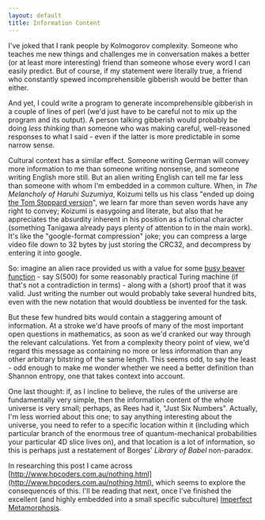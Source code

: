 ```yaml
---
layout: default
title: Information Content
---
```


I've joked that I rank people by Kolmogorov complexity. Someone who teaches me new things and challenges me in conversation makes a better (or at least more interesting) friend than someone whose every word I can easily predict. But of course, if my statement were literally true, a friend who constantly spewed incomprehensible gibberish would be better than either.

And yet, I could write a program to generate incomprehensible gibberish in a couple of lines of perl (we'd just have to be careful not to mix up the program and its output). A person talking gibberish would probably be doing *less thinking* than someone who was making careful, well-reasoned responses to what I said - even if the latter is more predictable in some narrow sense.

Cultural context has a similar effect. Someone writing German will convey more information to me than someone writing nonsense, and someone writing English more still. But an alien writing English can tell me far less than someone with whom I'm embedded in a common culture. When, in *The Melancholy of Haruhi Suzumiya*, Koizumi tells us his class "ended up doing [the Tom Stoppard version](http://tvtropes.org/pmwiki/pmwiki.php/Theatre/RosencrantzAndGuildensternAreDead)", we learn far more than seven words have any right to convey; Koizumi is easygoing and literate, but also that he appreciates the absurdity inherent in his position as a fictional character (something Tanigawa already pays plenty of attention to in the main work). It's like the "google-format compression" joke; you can compress a large video file down to 32 bytes by just storing the CRC32, and decompress by entering it into google.

So: imagine an alien race provided us with a value for some [busy beaver function](http://en.wikipedia.org/wiki/Busy_beaver) - say S(500) for some reasonably practical Turing machine (if that's not a contradiction in terms) - along with a (short) proof that it was valid. Just writing the number out would probably take several hundred bits, even with the new notation that would doubtless be invented for the task.

But these few hundred bits would contain a staggering amount of information. At a stroke we'd have proofs of many of the most important open questions in mathematics, as soon as we'd cranked our way through the relevant calculations. Yet from a complexity theory point of view, we'd regard this message as containing no more or less information than any other arbitrary bitstring of the same length. This seems odd, to say the least - odd enough to make me wonder whether we need a better definition than Shannon entropy, one that takes context into account.

One last thought: if, as I incline to believe, the rules of the universe are fundamentally very simple, then the information content of the whole universe is very small; perhaps, as Rees had it, "Just Six Numbers". Actually, I'm less worried about this one; to say anything interesting about the universe, you need to refer to a specific location within it (including which particular branch of the enormous tree of quantum-mechanical probabilities your particular 4D slice lives on), and that location is a lot of information, so this is perhaps just a restatement of Borges' *Library of Babel* non-paradox.

In researching this post I came across [http://www.hpcoders.com.au/nothing.html](http://www.hpcoders.com.au/nothing.html), which seems to explore the consequences of this. I'll be reading that next, once I've finished the excellent (and highly embedded into a small specific subculture) [Imperfect Metamorphosis](http://www.fanfiction.net/s/5829008/1/Imperfect-Metamorphosis).